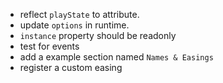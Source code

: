 - reflect `playState` to attribute.
- update `options` in runtime.
- `instance` property should be readonly
- test for events
- add a example section named `Names & Easings`
- register a custom easing
